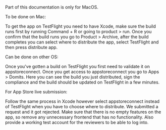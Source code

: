 Part of this documentation is only for MacOS.

To be done on Mac:

To get the app on TestFlight you need to have Xcode, make sure the build runs first by running Command + R or going to product > run. Once you confirm that the build runs you go to Product > Archive, after the build completes you can select where to distribute the app, select TestFlight and then press distribute app.

Can be done on other OS:

Once you've gotten a build on TestFlight you first need to validate it on appstoreconnect. Once you get access to appstoreconnect you go to Apps > Domits. Here you can see the build you just distributed, sign the compliance and the build should be updated on TestFlight in a few minutes.


For App Store live submission:

Follow the same process in Xcode however select appstoreconnect instead of TestFlight when you have to choose where to distribute.
We submitted a request and it got rejected. Make sure that there is no empty features on the app, so remove any unnecessary frontend that has no functionality. Also provide a working test account for the reviewers to be able to log into.